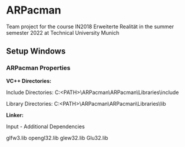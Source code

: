 # ARPacman
Team project for the course IN2018 Erweiterte Realität in the summer semester 2022 at Technical University Munich

## Setup Windows

### ARPacman Properties

**VC++ Directories:**

Include Directories:
C:\<PATH>\ARPacman\ARPacman\Libraries\include

Library Directories:
C:\<PATH>\ARPacman\ARPacman\Libraries\lib

**Linker:**

Input - Additional Dependencies

glfw3.lib
opengl32.lib
glew32.lib
Glu32.lib
